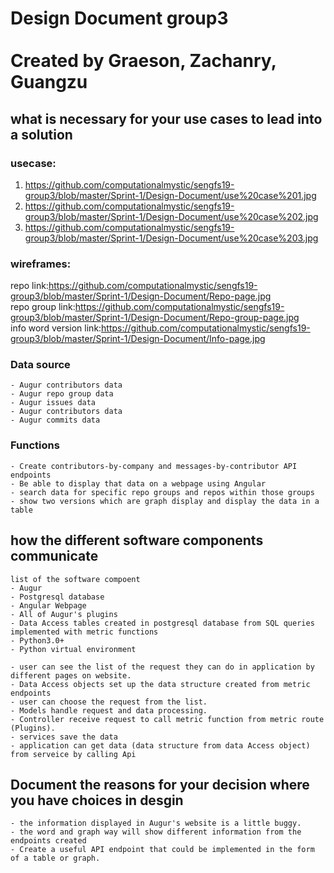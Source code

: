 # Design Document group3 <br><br> Created by Graeson, Zachanry, Guangzu

## what is necessary for your use cases to lead into a solution

### usecase:
1. https://github.com/computationalmystic/sengfs19-group3/blob/master/Sprint-1/Design-Document/use%20case%201.jpg
2. https://github.com/computationalmystic/sengfs19-group3/blob/master/Sprint-1/Design-Document/use%20case%202.jpg
3. https://github.com/computationalmystic/sengfs19-group3/blob/master/Sprint-1/Design-Document/use%20case%203.jpg

### wireframes:
repo link:https://github.com/computationalmystic/sengfs19-group3/blob/master/Sprint-1/Design-Document/Repo-page.jpg <br>
repo group link:https://github.com/computationalmystic/sengfs19-group3/blob/master/Sprint-1/Design-Document/Repo-group-page.jpg<br>
info word version link:https://github.com/computationalmystic/sengfs19-group3/blob/master/Sprint-1/Design-Document/Info-page.jpg<br>

### Data source
  
    - Augur contributors data
    - Augur repo group data
    - Augur issues data 
    - Augur contributors data
    - Augur commits data

### Functions

    - Create contributors-by-company and messages-by-contributor API endpoints
    - Be able to display that data on a webpage using Angular
    - search data for specific repo groups and repos within those groups 
    - show two versions which are graph display and display the data in a table 

## how the different software components communicate 
    list of the software compoent
    - Augur
    - Postgresql database
    - Angular Webpage
    - All of Augur's plugins
    - Data Access tables created in postgresql database from SQL queries implemented with metric functions
    - Python3.0+ 
    - Python virtual environment
    
    - user can see the list of the request they can do in application by different pages on website.
    - Data Access objects set up the data structure created from metric endpoints
    - user can choose the request from the list.
    - Models handle request and data processing.
    - Controller receive request to call metric function from metric route (Plugins).
    - services save the data
    - application can get data (data structure from data Access object) from serveice by calling Api 
    
    

## Document the reasons for your decision where you have choices in desgin
  
    - the information displayed in Augur's website is a little buggy.
    - the word and graph way will show different information from the endpoints created
    - Create a useful API endpoint that could be implemented in the form of a table or graph.
